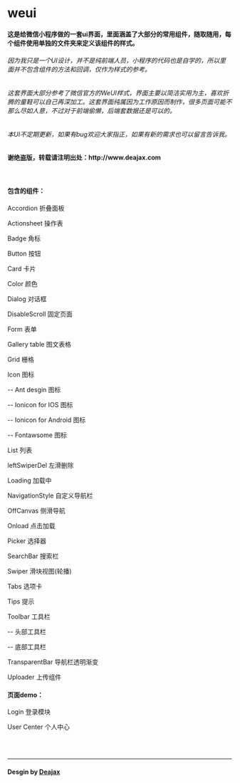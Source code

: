 # weui
<h4>这是给微信小程序做的一套ui界面，里面涵盖了大部分的常用组件，随取随用，每个组件使用单独的文件夹来定义该组件的样式。</h4>
<h6>因为我只是一个UI设计，并不是纯前端人员，小程序的代码也是自学的，所以里面并不包含组件的方法和回调，仅作为样式的参考。</h6>
<h6>这套界面大部分参考了微信官方的WeUI样式，界面主要以简洁实用为主，喜欢折腾的童鞋可以自己再深加工。这套界面纯属因为工作原因而制作，很多页面可能不那么尽如人意，不过对于前端偷懒，后端套数据还是可以的。</h6>
<h6>本UI不定期更新，如果有bug欢迎大家指正，如果有新的需求也可以留言告诉我。</h6>
<h4>谢绝盗版，转载请注明出处：http://www.deajax.com</h4>
<br />

<h4>包含的组件：</h4>
<p>Accordion 折叠面板</p>
<p>Actionsheet 操作表</p>
<p>Badge 角标</p>
<p>Button 按钮</p>
<p>Card 卡片</p>
<p>Color 颜色</p>
<p>Dialog 对话框</p>
<p>DisableScroll 固定页面</p>
<p>Form 表单</p>
<p>Gallery table 图文表格</p>
<p>Grid 栅格</p>
<p>Icon 图标</p>
<p>-- Ant desgin 图标</p>
<p>-- Ionicon for IOS 图标</p>
<p>-- Ionicon for Android 图标</p>
<p>-- Fontawsome 图标</p>
<p>List 列表</p>
<p>leftSwiperDel 左滑删除</p>
<p>Loading 加载中</p>
<p>NavigationStyle 自定义导航栏</p>
<p>OffCanvas 侧滑导航</p>
<p>Onload 点击加载</p>
<p>Picker 选择器</p>
<p>SearchBar 搜索栏</p>
<p>Swiper 滑块视图(轮播)</p>
<p>Tabs 选项卡</p>
<p>Tips 提示</p>
<p>Toolbar 工具栏</p>
<p>-- 头部工具栏</p>
<p>-- 底部工具栏</p>
<p>TransparentBar 导航栏透明渐变</p>
<p>Uploader 上传组件</p>

<h4>页面demo：</h4>
<p>Login 登录模块</p>
<p>User Center 个人中心</p>

<br /><br />
<hr/>
<h4>Desgin by <a href='http://www.deajax.com'>Deajax</a></h4>
